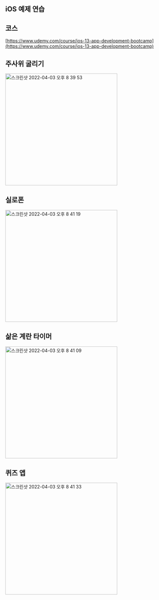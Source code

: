 ## iOS 예제 연습

## 코스
[https://www.udemy.com/course/ios-13-app-development-bootcamp](https://www.udemy.com/course/ios-13-app-development-bootcamp)


## 주사위 굴리기
<img width="350" alt="스크린샷 2022-04-03 오후 8 39 53" src="https://user-images.githubusercontent.com/70462939/161428028-064eef81-ddab-4acb-b813-4ad5a7747b30.png">


## 실로폰
<img width="350" alt="스크린샷 2022-04-03 오후 8 41 19" src="https://user-images.githubusercontent.com/70462939/161428070-0cc4c09d-f8b7-4e16-99d0-d9473236e06f.png">


## 삶은 계란 타이머
<img width="350" alt="스크린샷 2022-04-03 오후 8 41 09" src="https://user-images.githubusercontent.com/70462939/161428062-c5fa4ee9-ec1a-4eb4-a38a-c3fe4760c459.png">


## 퀴즈 앱
<img width="350" alt="스크린샷 2022-04-03 오후 8 41 33" src="https://user-images.githubusercontent.com/70462939/161428081-e047295a-3d96-4ab5-a071-060b3072eeae.png">


